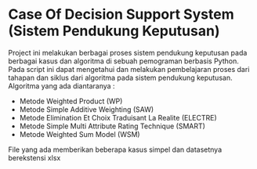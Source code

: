 # Case Of Decision Support System (Sistem Pendukung Keputusan)

Project ini melakukan berbagai proses sistem pendukung keputusan pada berbagai kasus dan algoritma di sebuah pemograman berbasis Python. Pada script ini dapat mengetahui dan melakukan pembelajaran proses dari tahapan dan siklus dari algoritma pada sistem pendukung keputusan. Algoritma yang ada diantaranya :
* Metode Weighted Product (WP)
* Metode Simple Additive Weighting (SAW)
* Metode Elimination Et Choix Traduisant La Realite (ELECTRE)
* Metode Simple Multi Attribute Rating Technique (SMART)
* Metode Weighted Sum Model (WSM)

File yang ada memberikan beberapa kasus simpel dan datasetnya berekstensi xlsx
